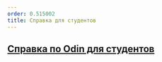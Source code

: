 ```yaml
---
order: 0.515002
title: Справка для студентов
---
```


## [**Справка по Odin для студентов**](https://www.odin.study/studentshelp)


